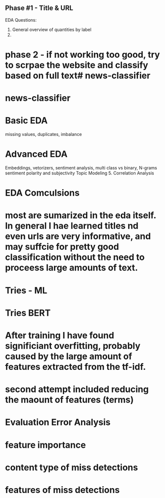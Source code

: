 ## Phase #1 - Title & URL

EDA Questions:
1. General overview of quantities by label
2. 



# phase 2 - if not working too good, try to scrpae the website and classify based on full text# news-classifier
# news-classifier


# Basic EDA
missing values, duplicates, imbalance

# Advanced EDA
Embeddings, vetorizers, sentiment analysis, multi class vs binary, N-grams
sentiment polarity and subjectivity
Topic Modeling
5. Correlation Analysis


#  EDA Comculsions
# most are sumarized in the eda itself. In general I hae learned titles nd even urls are very informative, and may suffcie for pretty good classification without the need to proceess large amounts of text.



# Tries - ML

# Tries BERT 


# After training I have found significiant overfitting, probably caused by the large amount of features extracted from the tf-idf.
# second attempt included reducing the maount of features (terms)
# Evaluation Error Analysis
# feature importance
# content type of miss detections
# features of miss detections
